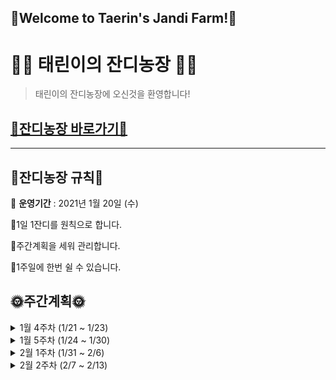 ## 💚Welcome to Taerin's Jandi Farm!💚

#   👩‍🌾 태린이의 잔디농장 👩‍🌾

> 태린이의 잔디농장에 오신것을 환영합니다! 
## [🌼잔디농장 바로가기🌼](https://github.com/hataerin/TIL)

---

## 🌈잔디농장 규칙🌈

🥕 **운영기간** : 2021년 1월 20일 (수)

🥦1일 1잔디를 원칙으로 합니다.

🥦주간계획을 세워 관리합니다.

🥦1주일에 한번 쉴 수 있습니다.



## 🌞주간계획🌞

<details>
<summary> 1월 4주차 (1/21 ~ 1/23) </summary>
<div markdown="1">
  
☁ [쉬는날] 1월 21일 (목) 
  
- [ ] [자바] 인프런 강의 듣기 (~배열)
- [ ] [SSAFY] WS 01-04, HW 01-05 문제풀이
- [ ] [SSAFY] Live 수업 복습
- [x] 깃헙 프로필 정리하기

</div>
</details>

<details>
<summary> 1월 5주차 (1/24 ~ 1/30) </summary>
<div markdown="1">
  
☁ [쉬는날] 1월 25일 (월) 

- [x] [SSAFY] ~ WS 08, HW 08 문제풀이
- [ ] [SSAFY] Live 수업 복습
- [x] [Java] 인프런 강의 듣기 (~다형성/제어자)
- [x] [Java] 책 보기 (~다형성/제어자)

</div>
</details>

<details>
<summary> 2월 1주차 (1/31 ~ 2/6) </summary>
<div markdown="1">
  
☁ [쉬는날] 2월 5일 (금) 

- [x] [Algorithm] 하루에 한 문제씩 풀기
- [x] [SSAFY] 알고 시험공부하기
- [ ] [SSAFY] 과제/보충 문제 다시풀기
</div>
</details>

<details>
<summary> 2월 2주차 (2/7 ~ 2/13) </summary>
<div markdown="1">
  
☁ [쉬는날] 2월 0일 (월) 

- [ ] [Algorithm]
- [ ] [SSAFY] 
- [ ] [SSAFY]
- [ ] [Java]

</div>
</details>

